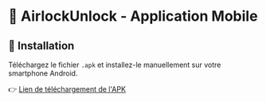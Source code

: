 # 📱 AirlockUnlock - Application Mobile

## 📲 Installation

Téléchargez le fichier `.apk` et installez-le manuellement sur votre smartphone Android.

👉 [Lien de téléchargement de l'APK](AirlockUnlock.apk)
